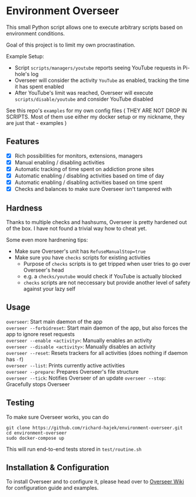 # Environment Overseer

This small Python script allows one to execute arbitrary scripts based on environment conditions.

Goal of this project is to limit my own procrastination.

Example Setup:
 - Script `scripts/managers/youtube` reports seeing YouTube requests in Pi-hole's log
 - Overseer will consider the activity `YouTube` as enabled, tracking the time it has spent enabled
 - After YouTube's limit was reached, Overseer will execute `scripts/disable/youtube`
 and consider YouTube disabled

See this repo's `examples` for my own config files ( THEY ARE NOT DROP IN SCRIPTS. Most of them use either my docker setup or my nickname, they are just that - examples )

## Features

* [X] Rich possibilities for monitors, extensions, managers
* [X] Manual enabling / disabling activities
* [X] Automatic tracking of time spent on addiction prone sites
* [X] Automatic enabling / disabling activities based on time of day
* [X] Automatic enabling / disabling activities based on time spent
* [X] Checks and balances to make sure Overseer isn't tampered with

## Hardness

Thanks to multiple checks and hashsums, Overseer is pretty hardened out of the box. I have not found a trivial way how to cheat yet.

Some even more hardnening tips:
 - Make sure Overseer's unit has `RefuseManualStop=true`
 - Make sure you have `checks` scripts for existing activities
 	- Purpose of `checks` scripts is to get tripped when user tries to go over Overseer's head
	- e.g. a `checks/youtube` would check if YouTube is actually blocked
	- `checks` scripts are not neccessary but provide another level of safety against your lazy self

## Usage

`overseer`: Start main daemon of the app   
`overseer --forbidreset`: Start main daemon of the app, but also forces the app to ignore reset requests  
`overseer --enable <activity>`: Manually enables an activity  
`overseer --disable <activity>`: Manually disables an activity  
`overseer --reset`: Resets trackers for all activities (does nothing if daemon has `-f`)  
`overseer --list`: Prints currently active activities  
`overseer --prepare`: Prepares Overseer's file structure  
`overseer --tick`: Notifies Overseer of an update
`overseer --stop`: Gracefully stops Overseer 

## Testing

To make sure Overseer works, you can do
```
git clone https://github.com/richard-hajek/environment-overseer.git
cd environment-overseer
sudo docker-compose up
```

This will run end-to-end tests stored in `test/routine.sh`

## Installation & Configuration

To install Overseer and to configure it, please head over to 
[Overseer Wiki](https://github.com/meowxiik/environment-overseer/wiki) for configuration guide and examples.
